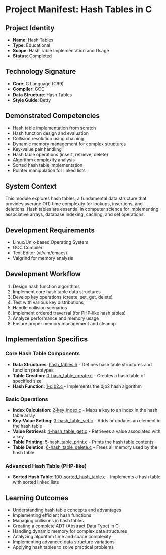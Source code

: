 # Project Manifest: Hash Tables in C

## Project Identity
- **Name**: Hash Tables
- **Type**: Educational
- **Scope**: Hash Table Implementation and Usage
- **Status**: Completed

## Technology Signature
- **Core**: C Language (C99)
- **Compiler**: GCC
- **Data Structure**: Hash Tables
- **Style Guide**: Betty

## Demonstrated Competencies
- Hash table implementation from scratch
- Hash function design and evaluation
- Collision resolution using chaining
- Dynamic memory management for complex structures
- Key-value pair handling
- Hash table operations (insert, retrieve, delete)
- Algorithm complexity analysis
- Sorted hash table implementation
- Pointer manipulation for linked lists

## System Context
This module explores hash tables, a fundamental data structure that provides average O(1) time complexity for lookups, insertions, and deletions. Hash tables are essential in computer science for implementing associative arrays, database indexing, caching, and set operations.

## Development Requirements
- Linux/Unix-based Operating System
- GCC Compiler
- Text Editor (vi/vim/emacs)
- Valgrind for memory analysis

## Development Workflow
1. Design hash function algorithms
2. Implement core hash table data structures
3. Develop key operations (create, set, get, delete)
4. Test with various key distributions
5. Handle collision scenarios
6. Implement ordered traversal (for PHP-like hash tables)
7. Analyze performance and memory usage
8. Ensure proper memory management and cleanup

## Implementation Specifics

### Core Hash Table Components
- **Data Structures**: [hash_tables.h](./hash_tables.h) - Defines hash table structures and function prototypes
- **Table Creation**: [0-hash_table_create.c](./0-hash_table_create.c) - Creates a hash table of specified size
- **Hash Function**: [1-djb2.c](./1-djb2.c) - Implements the djb2 hash algorithm

### Basic Operations
- **Index Calculation**: [2-key_index.c](./2-key_index.c) - Maps a key to an index in the hash table array
- **Key-Value Setting**: [3-hash_table_set.c](./3-hash_table_set.c) - Adds or updates an element in the hash table
- **Value Retrieval**: [4-hash_table_get.c](./4-hash_table_get.c) - Retrieves a value associated with a key
- **Table Printing**: [5-hash_table_print.c](./5-hash_table_print.c) - Prints the hash table contents
- **Table Deletion**: [6-hash_table_delete.c](./6-hash_table_delete.c) - Frees all memory used by the hash table

### Advanced Hash Table (PHP-like)
- **Sorted Hash Table**: [100-sorted_hash_table.c](./100-sorted_hash_table.c) - Implements a hash table with sorted linked lists

## Learning Outcomes
- Understanding hash table concepts and advantages
- Implementing efficient hash functions
- Managing collisions in hash tables
- Creating a complete ADT (Abstract Data Type) in C
- Handling dynamic memory for complex data structures
- Analyzing algorithm time and space complexity
- Implementing advanced data structure variations
- Applying hash tables to solve practical problems